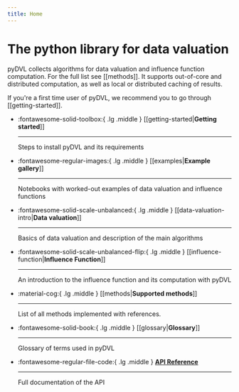 ```yaml
---
title: Home
---
```


# The python library for data valuation

pyDVL collects algorithms for data valuation and influence function computation.
For the full list see [[methods]]. It supports out-of-core and distributed
computation, as well as local or distributed caching of results.

If you're a first time user of pyDVL, we recommend you to go through
[[getting-started]].


<div class="grid cards" markdown>

-   :fontawesome-solid-toolbox:{ .lg .middle }
    [[getting-started|__Getting started__]]

    ---
    Steps to install pyDVL and its requirements

-   :fontawesome-regular-images:{ .lg .middle }
    [[examples|__Example gallery__]]
    
    ---
    Notebooks with worked-out examples of data valuation and influence functions

-   :fontawesome-solid-scale-unbalanced:{ .lg .middle }
    [[data-valuation-intro|__Data valuation__]]

    ---
    Basics of data valuation and description of the main algorithms

-   :fontawesome-solid-scale-unbalanced-flip:{ .lg .middle } 
    [[influence-function|__Influence Function__]]

    ---
    An introduction to the influence function and its computation with pyDVL

-   :material-cog:{ .lg .middle }
    [[methods|__Supported methods__]]

    ---
    List of all methods implemented with references.

-   :fontawesome-solid-book:{ .lg .middle }
    [[glossary|__Glossary__]]

    ---
    Glossary of terms used in pyDVL

-   :fontawesome-regular-file-code:{ .lg .middle }
    [__API Reference__](api/pydvl/index.md)

    ---
    Full documentation of the API

</div>
